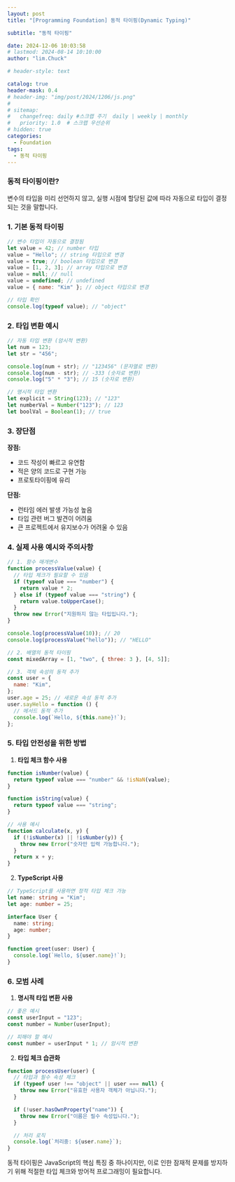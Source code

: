 ```yaml
---
layout: post
title: "[Programming Foundation] 동적 타이핑(Dynamic Typing)"

subtitle: "동적 타이핑"

date: 2024-12-06 10:03:58
# lastmod: 2024-08-14 10:10:00
author: "lim.Chuck"

# header-style: text

catalog: true
header-mask: 0.4
# header-img: "img/post/2024/1206/js.png"
#
# sitemap:
#   changefreq: daily #스크랩 주기  daily | weekly | monthly
#   priority: 1.0  # 스크랩 우선순위
# hidden: true
categories:
  - Foundation
tags:
  - 동적 타이핑
---
```


### 동적 타이핑이란?

변수의 타입을 미리 선언하지 않고, 실행 시점에 할당된 값에 따라 자동으로 타입이 결정되는 것을 말합니다.

### 1. 기본 동적 타이핑

```javascript
// 변수 타입이 자동으로 결정됨
let value = 42; // number 타입
value = "Hello"; // string 타입으로 변경
value = true; // boolean 타입으로 변경
value = [1, 2, 3]; // array 타입으로 변경
value = null; // null
value = undefined; // undefined
value = { name: "Kim" }; // object 타입으로 변경

// 타입 확인
console.log(typeof value); // "object"
```

### 2. 타입 변환 예시

```javascript
// 자동 타입 변환 (암시적 변환)
let num = 123;
let str = "456";

console.log(num + str); // "123456" (문자열로 변환)
console.log(num - str); // -333 (숫자로 변환)
console.log("5" * "3"); // 15 (숫자로 변환)

// 명시적 타입 변환
let explicit = String(123); // "123"
let numberVal = Number("123"); // 123
let boolVal = Boolean(1); // true
```

### 3. 장단점

**장점:**

- 코드 작성이 빠르고 유연함
- 적은 양의 코드로 구현 가능
- 프로토타이핑에 유리

**단점:**

- 런타임 에러 발생 가능성 높음
- 타입 관련 버그 발견이 어려움
- 큰 프로젝트에서 유지보수가 어려울 수 있음

### 4. 실제 사용 예시와 주의사항

```javascript
// 1. 함수 매개변수
function processValue(value) {
  // 타입 체크가 필요할 수 있음
  if (typeof value === "number") {
    return value * 2;
  } else if (typeof value === "string") {
    return value.toUpperCase();
  }
  throw new Error("지원하지 않는 타입입니다.");
}

console.log(processValue(10)); // 20
console.log(processValue("hello")); // "HELLO"

// 2. 배열의 동적 타이핑
const mixedArray = [1, "two", { three: 3 }, [4, 5]];

// 3. 객체 속성의 동적 추가
const user = {
  name: "Kim",
};
user.age = 25; // 새로운 속성 동적 추가
user.sayHello = function () {
  // 메서드 동적 추가
  console.log(`Hello, ${this.name}!`);
};
```

### 5. 타입 안전성을 위한 방법

1. **타입 체크 함수 사용**

```javascript
function isNumber(value) {
  return typeof value === "number" && !isNaN(value);
}

function isString(value) {
  return typeof value === "string";
}

// 사용 예시
function calculate(x, y) {
  if (!isNumber(x) || !isNumber(y)) {
    throw new Error("숫자만 입력 가능합니다.");
  }
  return x + y;
}
```

2. **TypeScript 사용**

```typescript
// TypeScript를 사용하면 정적 타입 체크 가능
let name: string = "Kim";
let age: number = 25;

interface User {
  name: string;
  age: number;
}

function greet(user: User) {
  console.log(`Hello, ${user.name}!`);
}
```

### 6. 모범 사례

1. **명시적 타입 변환 사용**

```javascript
// 좋은 예시
const userInput = "123";
const number = Number(userInput);

// 피해야 할 예시
const number = userInput * 1; // 암시적 변환
```

2. **타입 체크 습관화**

```javascript
function processUser(user) {
  // 타입과 필수 속성 체크
  if (typeof user !== "object" || user === null) {
    throw new Error("유효한 사용자 객체가 아닙니다.");
  }

  if (!user.hasOwnProperty("name")) {
    throw new Error("이름은 필수 속성입니다.");
  }

  // 처리 로직
  console.log(`처리중: ${user.name}`);
}
```

동적 타이핑은 JavaScript의 핵심 특징 중 하나이지만, 이로 인한 잠재적 문제를 방지하기 위해 적절한 타입 체크와 방어적 프로그래밍이 필요합니다.
